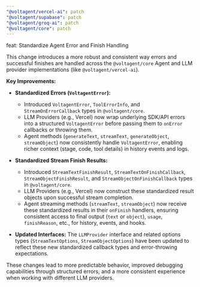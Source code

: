 ```yaml
---
"@voltagent/vercel-ai": patch
"@voltagent/supabase": patch
"@voltagent/groq-ai": patch
"@voltagent/core": patch
---
```


feat: Standardize Agent Error and Finish Handling

This change introduces a more robust and consistent way errors and successful finishes are handled across the `@voltagent/core` Agent and LLM provider implementations (like `@voltagent/vercel-ai`).

**Key Improvements:**

- **Standardized Errors (`VoltagentError`):**

  - Introduced `VoltagentError`, `ToolErrorInfo`, and `StreamOnErrorCallback` types in `@voltagent/core`.
  - LLM Providers (e.g., Vercel) now wrap underlying SDK/API errors into a structured `VoltagentError` before passing them to `onError` callbacks or throwing them.
  - Agent methods (`generateText`, `streamText`, `generateObject`, `streamObject`) now consistently handle `VoltagentError`, enabling richer context (stage, code, tool details) in history events and logs.

- **Standardized Stream Finish Results:**

  - Introduced `StreamTextFinishResult`, `StreamTextOnFinishCallback`, `StreamObjectFinishResult`, and `StreamObjectOnFinishCallback` types in `@voltagent/core`.
  - LLM Providers (e.g., Vercel) now construct these standardized result objects upon successful stream completion.
  - Agent streaming methods (`streamText`, `streamObject`) now receive these standardized results in their `onFinish` handlers, ensuring consistent access to final output (`text` or `object`), `usage`, `finishReason`, etc., for history, events, and hooks.

- **Updated Interfaces:** The `LLMProvider` interface and related options types (`StreamTextOptions`, `StreamObjectOptions`) have been updated to reflect these new standardized callback types and error-throwing expectations.

These changes lead to more predictable behavior, improved debugging capabilities through structured errors, and a more consistent experience when working with different LLM providers.
